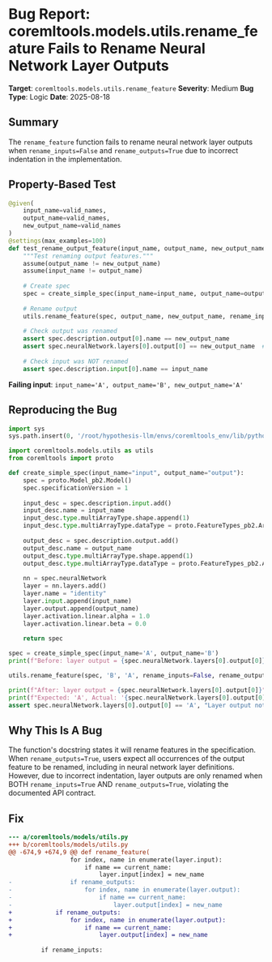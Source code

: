 # Bug Report: coremltools.models.utils.rename_feature Fails to Rename Neural Network Layer Outputs

**Target**: `coremltools.models.utils.rename_feature`
**Severity**: Medium
**Bug Type**: Logic
**Date**: 2025-08-18

## Summary

The `rename_feature` function fails to rename neural network layer outputs when `rename_inputs=False` and `rename_outputs=True` due to incorrect indentation in the implementation.

## Property-Based Test

```python
@given(
    input_name=valid_names,
    output_name=valid_names,
    new_output_name=valid_names
)
@settings(max_examples=100)
def test_rename_output_feature(input_name, output_name, new_output_name):
    """Test renaming output features."""
    assume(output_name != new_output_name)
    assume(input_name != output_name)
    
    # Create spec
    spec = create_simple_spec(input_name=input_name, output_name=output_name)
    
    # Rename output
    utils.rename_feature(spec, output_name, new_output_name, rename_inputs=False, rename_outputs=True)
    
    # Check output was renamed
    assert spec.description.output[0].name == new_output_name
    assert spec.neuralNetwork.layers[0].output[0] == new_output_name  # This assertion fails!
    
    # Check input was NOT renamed
    assert spec.description.input[0].name == input_name
```

**Failing input**: `input_name='A', output_name='B', new_output_name='A'`

## Reproducing the Bug

```python
import sys
sys.path.insert(0, '/root/hypothesis-llm/envs/coremltools_env/lib/python3.13/site-packages')

import coremltools.models.utils as utils
from coremltools import proto

def create_simple_spec(input_name="input", output_name="output"):
    spec = proto.Model_pb2.Model()
    spec.specificationVersion = 1
    
    input_desc = spec.description.input.add()
    input_desc.name = input_name
    input_desc.type.multiArrayType.shape.append(1)
    input_desc.type.multiArrayType.dataType = proto.FeatureTypes_pb2.ArrayFeatureType.FLOAT32
    
    output_desc = spec.description.output.add()
    output_desc.name = output_name
    output_desc.type.multiArrayType.shape.append(1)
    output_desc.type.multiArrayType.dataType = proto.FeatureTypes_pb2.ArrayFeatureType.FLOAT32
    
    nn = spec.neuralNetwork
    layer = nn.layers.add()
    layer.name = "identity"
    layer.input.append(input_name)
    layer.output.append(output_name)
    layer.activation.linear.alpha = 1.0
    layer.activation.linear.beta = 0.0
    
    return spec

spec = create_simple_spec(input_name='A', output_name='B')
print(f"Before: layer output = {spec.neuralNetwork.layers[0].output[0]}")

utils.rename_feature(spec, 'B', 'A', rename_inputs=False, rename_outputs=True)

print(f"After: layer output = {spec.neuralNetwork.layers[0].output[0]}")
print(f"Expected: 'A', Actual: '{spec.neuralNetwork.layers[0].output[0]}'")
assert spec.neuralNetwork.layers[0].output[0] == 'A', "Layer output not renamed!"
```

## Why This Is A Bug

The function's docstring states it will rename features in the specification. When `rename_outputs=True`, users expect all occurrences of the output feature to be renamed, including in neural network layer definitions. However, due to incorrect indentation, layer outputs are only renamed when BOTH `rename_inputs=True` AND `rename_outputs=True`, violating the documented API contract.

## Fix

```diff
--- a/coremltools/models/utils.py
+++ b/coremltools/models/utils.py
@@ -674,9 +674,9 @@ def rename_feature(
                 for index, name in enumerate(layer.input):
                     if name == current_name:
                         layer.input[index] = new_name
-                if rename_outputs:
-                    for index, name in enumerate(layer.output):
-                        if name == current_name:
-                            layer.output[index] = new_name
+            if rename_outputs:
+                for index, name in enumerate(layer.output):
+                    if name == current_name:
+                        layer.output[index] = new_name
 
         if rename_inputs:
```